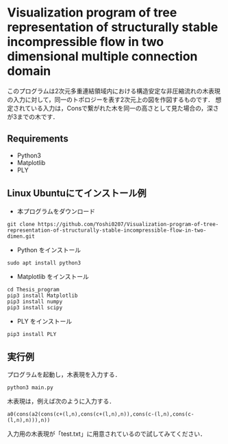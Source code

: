 # Visualization program of tree representation of structurally stable incompressible flow in two dimensional multiple connection domain

このプログラムは2次元多重連結領域内における構造安定な非圧縮流れの木表現の入力に対して，同一のトポロジーを表す2次元上の図を作図するものです．
想定されている入力は，Consで繋がれた木を同一の高さとして見た場合の，深さが3までの木です．

## Requirements
+ Python3
+ Matplotlib
+ PLY

## Linux Ubuntuにてインストール例
+ 本プログラムをダウンロード
```
git clone https://github.com/Yoshi0207/Visualization-program-of-tree-representation-of-structurally-stable-incompressible-flow-in-two-dimen.git
```

+ Python をインストール
```
sudo apt install python3
```

+ Matplotlib をインストール
```
cd Thesis_program
pip3 install Matplotlib
pip3 install numpy
pip3 install scipy
```

+ PLY をインストール
```
pip3 install PLY
```

## 実行例
プログラムを起動し，木表現を入力する．
```
python3 main.py
```

木表現は，例えば次のように入力する．
```
a0(cons(a2(cons(c+(l,n),cons(c+(l,n),n)),cons(c-(l,n),cons(c-(l,n),n))),n))
```

入力用の木表現が「test.txt」に用意されているので試してみてください．
